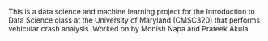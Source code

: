 This is a data science and machine learning project for the Introduction to Data Science class at the University of Maryland (CMSC320) that performs vehicular crash analysis. Worked on by Monish Napa and Prateek Akula.
